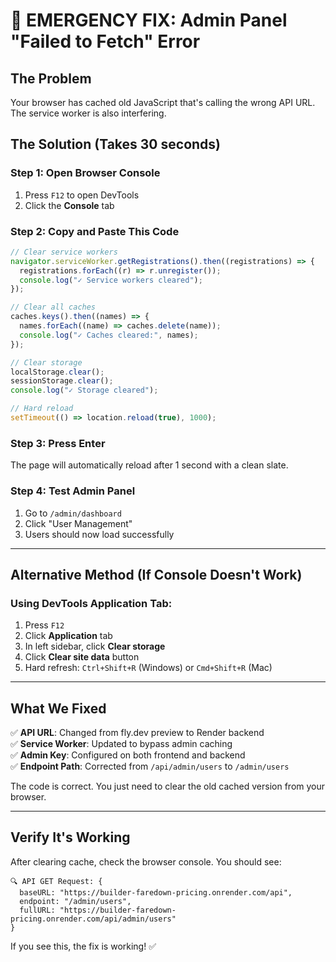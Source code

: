 # 🚨 EMERGENCY FIX: Admin Panel "Failed to Fetch" Error

## The Problem

Your browser has cached old JavaScript that's calling the wrong API URL. The service worker is also interfering.

## The Solution (Takes 30 seconds)

### Step 1: Open Browser Console

1. Press `F12` to open DevTools
2. Click the **Console** tab

### Step 2: Copy and Paste This Code

```javascript
// Clear service workers
navigator.serviceWorker.getRegistrations().then((registrations) => {
  registrations.forEach((r) => r.unregister());
  console.log("✓ Service workers cleared");
});

// Clear all caches
caches.keys().then((names) => {
  names.forEach((name) => caches.delete(name));
  console.log("✓ Caches cleared:", names);
});

// Clear storage
localStorage.clear();
sessionStorage.clear();
console.log("✓ Storage cleared");

// Hard reload
setTimeout(() => location.reload(true), 1000);
```

### Step 3: Press Enter

The page will automatically reload after 1 second with a clean slate.

### Step 4: Test Admin Panel

1. Go to `/admin/dashboard`
2. Click "User Management"
3. Users should now load successfully

---

## Alternative Method (If Console Doesn't Work)

### Using DevTools Application Tab:

1. Press `F12`
2. Click **Application** tab
3. In left sidebar, click **Clear storage**
4. Click **Clear site data** button
5. Hard refresh: `Ctrl+Shift+R` (Windows) or `Cmd+Shift+R` (Mac)

---

## What We Fixed

✅ **API URL**: Changed from fly.dev preview to Render backend  
✅ **Service Worker**: Updated to bypass admin caching  
✅ **Admin Key**: Configured on both frontend and backend  
✅ **Endpoint Path**: Corrected from `/api/admin/users` to `/admin/users`

The code is correct. You just need to clear the old cached version from your browser.

---

## Verify It's Working

After clearing cache, check the browser console. You should see:

```
🔍 API GET Request: {
  baseURL: "https://builder-faredown-pricing.onrender.com/api",
  endpoint: "/admin/users",
  fullURL: "https://builder-faredown-pricing.onrender.com/api/admin/users"
}
```

If you see this, the fix is working! ✅
